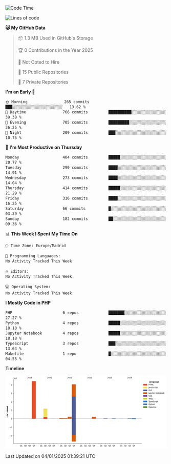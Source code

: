 <!--START_SECTION:waka-->
![Code Time](http://img.shields.io/badge/Code%20Time-575%20hrs%2035%20mins-blue)

![Lines of code](https://img.shields.io/badge/From%20Hello%20World%20I%27ve%20Written-10.4%20million%20lines%20of%20code-blue)

**🐱 My GitHub Data** 

> 📦 1.3 MB Used in GitHub's Storage 
 > 
> 🏆 0 Contributions in the Year 2025
 > 
> 🚫 Not Opted to Hire
 > 
> 📜 15 Public Repositories 
 > 
> 🔑 7 Private Repositories 
 > 
**I'm an Early 🐤** 

```text
🌞 Morning                265 commits         ███░░░░░░░░░░░░░░░░░░░░░░   13.62 % 
🌆 Daytime                766 commits         ██████████░░░░░░░░░░░░░░░   39.38 % 
🌃 Evening                705 commits         █████████░░░░░░░░░░░░░░░░   36.25 % 
🌙 Night                  209 commits         ███░░░░░░░░░░░░░░░░░░░░░░   10.75 % 
```
📅 **I'm Most Productive on Thursday** 

```text
Monday                   404 commits         █████░░░░░░░░░░░░░░░░░░░░   20.77 % 
Tuesday                  290 commits         ████░░░░░░░░░░░░░░░░░░░░░   14.91 % 
Wednesday                273 commits         ████░░░░░░░░░░░░░░░░░░░░░   14.04 % 
Thursday                 414 commits         █████░░░░░░░░░░░░░░░░░░░░   21.29 % 
Friday                   316 commits         ████░░░░░░░░░░░░░░░░░░░░░   16.25 % 
Saturday                 66 commits          █░░░░░░░░░░░░░░░░░░░░░░░░   03.39 % 
Sunday                   182 commits         ██░░░░░░░░░░░░░░░░░░░░░░░   09.36 % 
```


📊 **This Week I Spent My Time On** 

```text
🕑︎ Time Zone: Europe/Madrid

💬 Programming Languages: 
No Activity Tracked This Week

🔥 Editors: 
No Activity Tracked This Week

💻 Operating System: 
No Activity Tracked This Week
```

**I Mostly Code in PHP** 

```text
PHP                      6 repos             ███████░░░░░░░░░░░░░░░░░░   27.27 % 
Python                   4 repos             █████░░░░░░░░░░░░░░░░░░░░   18.18 % 
Jupyter Notebook         4 repos             █████░░░░░░░░░░░░░░░░░░░░   18.18 % 
TypeScript               3 repos             ███░░░░░░░░░░░░░░░░░░░░░░   13.64 % 
Makefile                 1 repo              █░░░░░░░░░░░░░░░░░░░░░░░░   04.55 % 
```



**Timeline**

![Lines of Code chart](https://raw.githubusercontent.com/danisoronellas/danisoronellas/main/assets/bar_graph.png)


 Last Updated on 04/01/2025 01:39:21 UTC
<!--END_SECTION:waka-->
